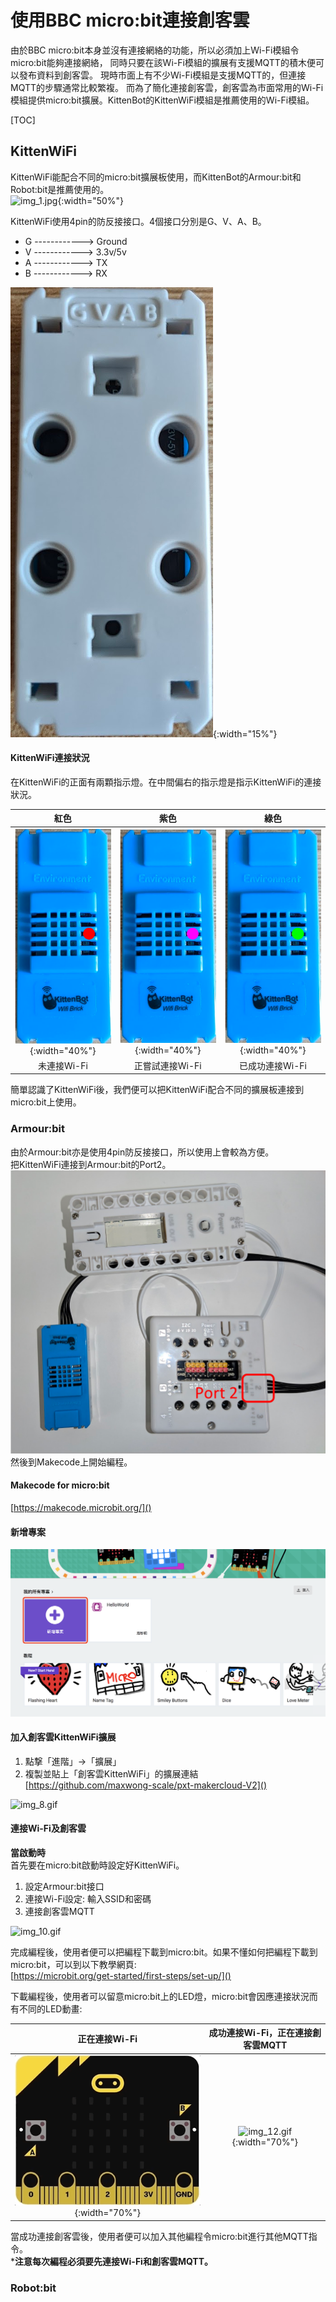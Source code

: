 # 使用BBC micro:bit連接創客雲
由於BBC
micro:bit本身並沒有連接網絡的功能，所以必須加上Wi-Fi模組令micro:bit能夠連接網絡，
同時只要在該Wi-Fi模組的擴展有支援MQTT的積木便可以發布資料到創客雲。
現時市面上有不少Wi-Fi模組是支援MQTT的，但連接MQTT的步驟通常比較繁複。
而為了簡化連接創客雲，創客雲為市面常用的Wi-Fi模組提供micro:bit擴展。KittenBot的KittenWiFi模組是推薦使用的Wi-Fi模組。

[TOC]
## KittenWiFi
KittenWiFi能配合不同的micro:bit擴展板使用，而KittenBot的Armour:bit和Robot:bit是推薦使用的。  
![img_1.jpg](img/img_1.jpg){:width="50%"}

KittenWiFi使用4pin的防反接接口。4個接口分別是G、V、A、B。

* G ------------> Ground
* V ------------> 3.3v/5v
* A ------------> TX
* B ------------> RX

![img_2.png](img/img_2.png){:width="15%"}

#### KittenWiFi連接狀況
在KittenWiFi的正面有兩顆指示燈。在中間偏右的指示燈是指示KittenWiFi的連接狀況。

|                    紅色                    |                   紫色                    |                    綠色                    |
|:-----------------------------------------:|:-----------------------------------------:|:-----------------------------------------:|
| ![img_3.png](img/img_3.png){:width="40%"} | ![img_4.png](img/img_4.png){:width="40%"} | ![img_5.png](img/img_5.png){:width="40%"} |
|                未連接Wi-Fi                 |              正嘗試連接Wi-Fi               |               已成功連接Wi-Fi               |

簡單認識了KittenWiFi後，我們便可以把KittenWiFi配合不同的擴展板連接到micro:bit上使用。

### Armour:bit
由於Armour:bit亦是使用4pin防反接接口，所以使用上會較為方便。  
把KittenWiFi連接到Armour:bit的Port2。  
![img_6.png](img/img_6.png)  
然後到Makecode上開始編程。

#### Makecode for micro:bit
[https://makecode.microbit.org/]()

#### 新增專案
![img_7.png](img/img_7.png)

#### 加入創客雲KittenWiFi擴展
1. 點撃「進階」->「擴展」
2. 複製並貼上「創客雲KittenWiFi」的擴展連結  
   [https://github.com/maxwong-scale/pxt-makercloud-V2]()

![img_8.gif](img/img_8.gif)

#### 連接Wi-Fi及創客雲
**當啟動時**  
首先要在micro:bit啟動時設定好KittenWiFi。

1. 設定Armour:bit接口
2. 連接Wi-Fi設定: 輸入SSID和密碼
3. 連接創客雲MQTT

![img_10.gif](img/img_10.gif)

完成編程後，使用者便可以把編程下載到micro:bit。如果不懂如何把編程下載到micro:bit，可以到以下教學網頁:  
[https://microbit.org/get-started/first-steps/set-up/]()

下載編程後，使用者可以留意micro:bit上的LED燈，micro:bit會因應連接狀況而有不同的LED動畫:

|                正在連接Wi-Fi                 |        成功連接Wi-Fi，正在連接創客雲MQTT        |
|:-------------------------------------------:|:-------------------------------------------:|
| ![img_11.gif](img/img_11.gif){:width="70%"} | ![img_12.gif](img/img_12.gif){:width="70%"} |

當成功連接創客雲後，使用者便可以加入其他編程令micro:bit進行其他MQTT指令。  
***注意每次編程必須要先連接Wi-Fi和創客雲MQTT。**


### Robot:bit